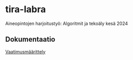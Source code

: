 # tira-labra
Aineopintojen harjoitustyö: Algoritmit ja tekoäly kesä 2024

## Dokumentaatio
[Vaatimusmäärittely](documentation/vaatimusmaarittely.md)
